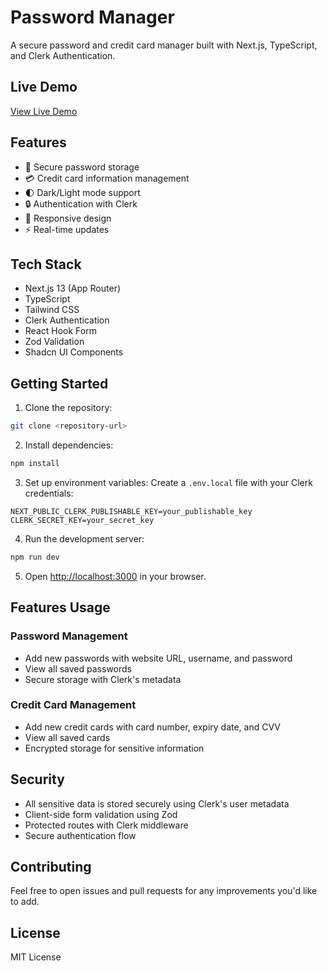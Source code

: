 # Password Manager

A secure password and credit card manager built with Next.js, TypeScript, and Clerk Authentication.

## Live Demo

[View Live Demo](https://password-manager-svpraveen1s-projects.vercel.app/)

## Features

- 🔐 Secure password storage
- 💳 Credit card information management
- 🌓 Dark/Light mode support
- 🔒 Authentication with Clerk
- 📱 Responsive design
- ⚡ Real-time updates

## Tech Stack

- Next.js 13 (App Router)
- TypeScript
- Tailwind CSS
- Clerk Authentication
- React Hook Form
- Zod Validation
- Shadcn UI Components

## Getting Started

1. Clone the repository:
```bash
git clone <repository-url>
```

2. Install dependencies:
```bash
npm install
```

3. Set up environment variables:
Create a `.env.local` file with your Clerk credentials:
```
NEXT_PUBLIC_CLERK_PUBLISHABLE_KEY=your_publishable_key
CLERK_SECRET_KEY=your_secret_key
```

4. Run the development server:
```bash
npm run dev
```

5. Open [http://localhost:3000](http://localhost:3000) in your browser.

## Features Usage

### Password Management
- Add new passwords with website URL, username, and password
- View all saved passwords
- Secure storage with Clerk's metadata

### Credit Card Management
- Add new credit cards with card number, expiry date, and CVV
- View all saved cards
- Encrypted storage for sensitive information

## Security

- All sensitive data is stored securely using Clerk's user metadata
- Client-side form validation using Zod
- Protected routes with Clerk middleware
- Secure authentication flow

## Contributing

Feel free to open issues and pull requests for any improvements you'd like to add.

## License

MIT License
